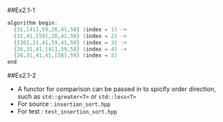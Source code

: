 ##Ex2.1-1
```cpp
algorithm begin:
  {31,[41],59,26,41,58} (index = 1) ->
  {31,41,[59],26,41,58} (index = 2) ->
  {[26],31,41,59,41,58} (index = 3) ->
  {26,31,41,[41],59,58} (index = 4) ->
  {26,31,41,41,[58],59} (index = 5)
end

```
##Ex2.1-2
 * A functor for comparison can be passed in to spicify order direction, such as `std::greater<T>` or `std::less<T>`
 * For source : `insertion_sort.hpp`
 * For test : `test_insertion_sort.hpp`
